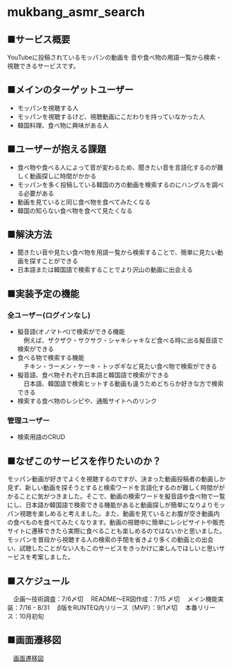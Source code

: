 # mukbang_asmr_search

## ■サービス概要
YouTubeに投稿されているモッパンの動画を
音や食べ物の用語一覧から検索・視聴できるサービスです。

## ■メインのターゲットユーザー
- モッパンを視聴する人
- モッパンを視聴するけど、視聴動画にこだわりを持っていなかった人
- 韓国料理、食べ物に興味がある人

## ■ユーザーが抱える課題
- 食べ物や食べる人によって音が変わるため、聞きたい音を言語化するのが難しく動画探しに時間がかかる
- モッパンを多く投稿している韓国の方の動画を検索するのにハングルを調べる必要がある
- 動画を見ていると同じ食べ物を食べてみたくなる
- 韓国の知らない食べ物を食べて見たくなる

## ■解決方法
- 聞きたい音や見たい食べ物を用語一覧から検索することで、簡単に見たい動画を探すことができる
- 日本語または韓国語で検索することでより沢山の動画に出会える

## ■実装予定の機能
### 全ユーザー(ログインなし)
- 擬音語(オノマトペ)で検索ができる機能  
　例えば、ザクザク・サクサク・シャキシャキなど食べる時に出る擬音語で検索ができる
- 食べる物で検索する機能  
　チキン・ラーメン・ケーキ・トッポギなど見たい食べ物で検索ができる
- 擬音語、食べ物それぞれ日本語と韓国語で検索ができる  
　日本語、韓国語で検索ヒットする動画も違うためどちらか好きな方で検索できる
- 検索する食べ物のレシピや、通販サイトへのリンク

### 管理ユーザー
- 検索用語のCRUD

## ■なぜこのサービスを作りたいのか？
モッパン動画が好きでよくを視聴するのですが、決まった動画投稿者の動画しか見ず、新しい動画を探そうとすると検索ワードを言語化するのが難しく時間ががかることに気がつきました。そこで、動画の検索ワードを擬音語や食べ物で一覧にし、日本語か韓国語で検索できる機能があると動画探しが簡単になりよりモッパン視聴を楽しめると考えました。また、動画を見ているとお腹が空き動画内の食べものを食べてみたくなります。動画の視聴中に簡単にレシピサイトや販売サイトに遷移できたら実際に食べることも楽しめるのではないかと思いました。モッパンを普段から視聴する人の検索の手間を省きより多くの動画との出会い、試聴したことがない人もこのサービスをきっかけに楽しんでほしいと思いサービスを考案しました。

## ■スケジュール
　企画〜技術調査：7/6〆切
　README〜ER図作成：7/15 〆切
　メイン機能実装：7/16 - 8/31
　β版をRUNTEQ内リリース（MVP）：9/1〆切
　本番リリース：10月初旬

## ■画面遷移図
　[画面遷移図](https://www.figma.com/file/JTZ59qYLK29Y5UKNqNXjJQ/PF%E7%94%BB%E9%9D%A2%E9%81%B7%E7%A7%BB%E5%9B%B3?node-id=0%3A1)